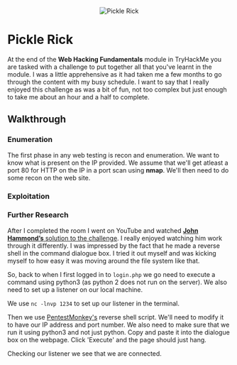 <p align="center">
<img src="https://i.imgur.com/nlQEM3O.png" alt="Pickle Rick"/>
</p>

# Pickle Rick

At the end of the **Web Hacking Fundamentals** module in TryHackMe you are tasked with a challenge to put together all that you've learnt in the module. I was a little apprehensive as it had taken me a few months to go through the content with my busy schedule. I want to say that I really enjoyed this challenge as was a bit of fun, not too complex but just enough to take me about an hour and a half to complete. 

## Walkthrough

### Enumeration

The first phase in any web testing is recon and enumeration. We want to know what is present on the IP provided. We assume that we'll get atleast a port 80 for HTTP on the IP in a port scan using **nmap**. We'll then need to do some recon on the web site.


### Exploitation

### Further Research
After I completed the room I went on YouTube and watched [**John Hammond’s** solution to the challenge](https://youtu.be/oCAtfcr3iUw). I really enjoyed watching him work through it differently. I was impressed by the fact that he made a reverse shell in the command dialogue box. I tried it out myself and was kicking myself to how easy it was moving around the file system like that. 

So, back to when I first logged in to `login.php` we go need to execute a command using python3 (as python 2 does not run on the server). We also need to set up a listener on our local machine.

We use `nc -lnvp 1234` to set up our listener in the terminal.

Then we use [PentestMonkey's](https://pentestmonkey.net/cheat-sheet/shells/reverse-shell-cheat-sheet#:~:text=shell%20here.-,Python,-This%20was%20tested) reverse shell script. We'll need to modify it to have our IP address and port number. We also need to make sure that we run it using python3 and not just python. Copy and paste it into the dialogue box on the webpage. Click 'Execute' and the page should just hang.

Checking our listener we see that we are connected.

